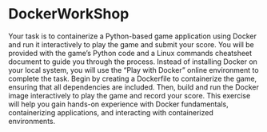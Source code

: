 # DockerWorkShop

Your task is to containerize a Python-based game application using Docker and run it interactively to play the game and submit your score. You will be provided with the game’s Python code and a Linux commands cheatsheet document to guide you through the process. Instead of installing Docker on your local system, you will use the “Play with Docker” online environment to complete the task. Begin by creating a Dockerfile to containerize the game, ensuring that all dependencies are included. Then, build and run the Docker image interactively to play the game and record your score. This exercise will help you gain hands-on experience with Docker fundamentals, containerizing applications, and interacting with containerized environments.